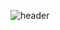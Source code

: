 ![header](https://capsule-render.vercel.app/api?type=venom&height=300&color=gradient&text=MODHELPS%20DEV&desc=разработка%20помощника&descAlignY=61&descAlign=68&fontColor=1)

<!--
**vultya/vultya** is a ✨ _special_ ✨ repository because its `README.md` (this file) appears on your GitHub profile.

Here are some ideas to get you started:

- 🔭 I’m currently working on ...
- 🌱 I’m currently learning ...
- 👯 I’m looking to collaborate on ...
- 🤔 I’m looking for help with ...
- 💬 Ask me about ...
- 📫 How to reach me: ...
- 😄 Pronouns: ...
- ⚡ Fun fact: ...
-->
